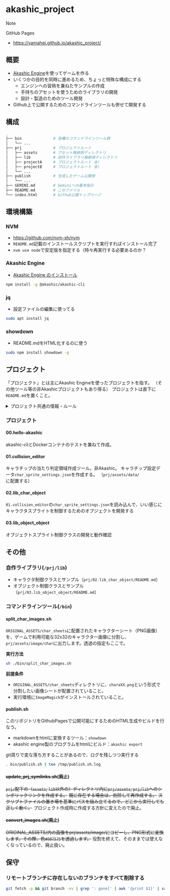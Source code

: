 akashic_project
===============

> [!NOTE]
> GitHub Pages
> - https://yamahei.github.io/akashic_project/

概要
----

- [Akashic Engine](https://akashic-games.github.io/)を使ってゲームを作る
- いくつかの目的を同時に進めるため、ちょっと特殊な構成にする
  - エンジンへの習熟を兼ねたサンプルの作成
  - 手持ちのアセットを使うためのライブラリの開発
  - 設計・製造のためのツール開発
- Github上で公開するためのコマンドラインツールも併せて開発する

構成
----

```sh
.
├── bin              # 各種のコマンドラインツール群
│   └── ...
├── prj              # プロジェクトルート
│   ├── assets       # アセット格納用ディレクトリ
│   ├── lib          # 自作ライブラリ格納用ディレクトリ
│   ├── projectA     # プロジェクトルート（A）
│   ├── projectB     # プロジェクトルート（B）
│   └── ...
├── publish          # 生成したゲーム公開用
│   └── ...
├── GEMINI.md        # Geminiへの基本指示
├── README.md        # このファイル
└── index.html       # Github公開トップページ
```

環境構築
--------

### NVM

- https://github.com/nvm-sh/nvm
- `README.md`記載のインストールスクリプトを実行すればインストール完了
- `nvm use node`で安定版を指定する（時々再実行する必要あるのか？

### Akashic Engine

- [Akashic Engine のインストール](https://akashic-games.github.io/tutorial/v3/introduction.html#install-akashic-engine)

```sh
npm install -g @akashic/akashic-cli
```

### jq

- 設定ファイルの編集に使ってる

```sh
sudo apt install jq
```

### showdown

- README.mdをHTML化するのに使う

```sh
sudo npm install showdown -g
```

プロジェクト
------------

「プロジェクト」とは主にAkashic Engineを使ったプロジェクトを指す。
（その他ツール等の非Akashicプロジェクトもあり得る）
プロジェクトは直下に`README.md`を置くこと。

<details>
<summary>プロジェクト共通の情報・ルール</summary>

### 共通の情報

#### 新規プロジェクトの作成

プロジェクト(`prj/`)配下で以下のコマンドを実行する。
（プロジェクト名は`${PRJ_NAME}`とする）
```sh
PRJ_NAME=PRJ_NAME
mkdir prj/${PRJ_NAME}
cd prj/${PRJ_NAME}
akashic init -t typescript
# prompt: width:  (1280) 320 / 256
# prompt: height:  (720) 512 / 400
# prompt: fps:  (30) 
npm install # VSCode用型定義参照
ln -s ../assets assets
ln -s ../lib lib
cat tsconfig.json | jq '.include |= .+["lib/**/*.ts"]' > .jqtmp && mv .jqtmp tsconfig.json
cat package.json | jq '.scripts |= .+ {"debug":"npm run build && npm run start"}' > .jqtmp && mv .jqtmp package.json
akashic scan asset
```
```
- 	"main": "./script/main.js",
+ 	"main": "./script/src/main.js",
```

#### プロジェクトの実行
```sh
# プロジェクトディレクトリで実行する
akashic sandbox #=> access to http://localhost:3000/
# or below (scan - build - start)
npm run debug
```

#### リソース（アセット）の更新
```sh
# プロジェクトディレクトリで実行する
akashic scan asset
```

</details>



### プロジェクト

#### 00.hello-akashic
akashic-cliとDockerコンテナのテストを兼ねて作成。

#### 01.collision_editor
キャラチップの当たり判定領域作成ツール。非Akashic。
キャラチップ設定データ`char_sprite_settings.json`を作成する。
（`prj/assets/data/`に配置する）

#### 02.lib_char_object

`01.collision_editor`の`char_sprite_settings.json`を読み込んで、いい感じにキャラクタスプライトを制御するためのオブジェクトを開発する

#### 03.lib_object_object

オブジェクトスプライト制御クラスの開発と動作確認


その他
------

### 自作ライブラリ(`/prj/lib`)

- キャラクタ制御クラスとサンプル（`prj/02.lib_char_object/README.md`）
- オブジェクト制御クラスとサンプル（`prj/03.lib_object_object/README.md`）

### コマンドラインツール(`/bin`)

#### split_char_images.sh

`ORIGINAL_ASSETS/char_sheets`に配置されたキャラクターシート（PNG画像）を、ゲームで利用可能な32x32のキャラクター画像に分割し、`prj/assets/image/char`に出力します。透過の指定もここで。

**実行方法**

```sh
sh ./bin/split_char_images.sh
```

**前提条件**

* `ORIGINAL_ASSETS/char_sheets`ディレクトリに、`charaXX.png`という形式で分割したい画像シートが配置されていること。
* 実行環境に`ImageMagick`がインストールされていること。

#### publish.sh

このリポジトリをGithubPagesで公開可能にするためのHTML生成やビルドを行なう。

- markdownをhtmlに変換するツール：`showdown`
- akashic engine製のプログラムをhtmlにビルド：`akashic export`

git周りで変な落ち方することがあるので、ログを残しつつ実行する

```sh
. bin/publish.sh | tee /tmp/publish.sh.log
```

#### ~~update_prj_symlinks.sh~~(廃止)

~~`prj/`配下の（`assets`, `lib`以外の）ディレクトリ内に`prj/assets`, `prj/lib`へのシンボリックリンクを作成する。~~
~~既に存在する場合は、削除して再作成する。~~
~~スクリプトファイルの置き場を基準にパスを組み立てるので、どこから実行しても正しく動く。~~
プロジェクト作成時に作成する方針に変えたので廃止。

#### ~~convert_images.sh~~(廃止)

~~ORIGINAL_ASSETS/内の画像をprj/assets/image/にコピーし、PNG形式に変換します。その際、色`#007575`を透過します。~~
役割を終えて、そのままでは使えなくなっているので、廃止扱い。


保守
----

### リモートブランチに存在しないのブランチをすべて削除する

```sh
git fetch -p && git branch -vv | grep ': gone]' | awk '{print $1}' | xargs git branch -D
```
